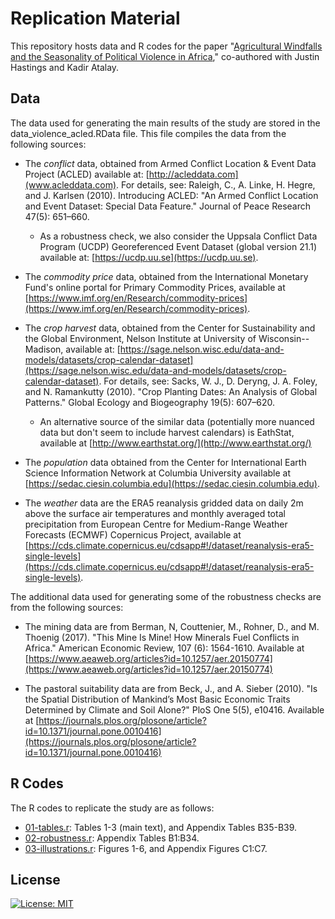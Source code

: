 # Replication Material

This repository hosts data and R codes for the paper "[Agricultural Windfalls and the Seasonality of Political Violence in Africa](https://arxiv.org/abs/2202.07863)," co-authored with Justin Hastings and Kadir Atalay.

## Data

The data used for generating the main results of the study are stored in the data_violence_acled.RData file. This file compiles the data from the following sources:

- The *conflict* data, obtained from Armed Conflict Location & Event Data Project (ACLED) available at: [http://acleddata.com](www.acleddata.com). For details, see: Raleigh, C., A. Linke, H. Hegre, and J. Karlsen (2010). Introducing ACLED: "An Armed Conflict Location and Event Dataset: Special Data Feature." Journal of Peace Research 47(5): 651–660.
  * As a robustness check, we also consider the Uppsala Conflict Data Program (UCDP) Georeferenced Event Dataset (global version 21.1) available at: [https://ucdp.uu.se](https://ucdp.uu.se). 

- The *commodity price* data, obtained from the International Monetary Fund's online portal for Primary Commodity Prices, available at [https://www.imf.org/en/Research/commodity-prices](https://www.imf.org/en/Research/commodity-prices).

- The *crop harvest* data, obtained from the Center for Sustainability and the Global Environment, Nelson Institute at University of Wisconsin--Madison, available at: [https://sage.nelson.wisc.edu/data-and-models/datasets/crop-calendar-dataset](https://sage.nelson.wisc.edu/data-and-models/datasets/crop-calendar-dataset). For details, see: Sacks, W. J., D. Deryng, J. A. Foley, and N. Ramankutty (2010). "Crop Planting Dates: An Analysis of Global Patterns." Global Ecology and Biogeography 19(5): 607–620.
  * An alternative source of the similar data (potentially more nuanced data but don't seem to include harvest calendars) is EathStat, available at [http://www.earthstat.org/](http://www.earthstat.org/)

- The *population* data obtained from the Center for International Earth Science Information Network at Columbia University available at [https://sedac.ciesin.columbia.edu](https://sedac.ciesin.columbia.edu).

- The *weather* data are the ERA5 reanalysis gridded data on daily 2m above the surface air temperatures and monthly averaged total precipitation from European Centre for Medium-Range Weather Forecasts (ECMWF) Copernicus Project, available at [https://cds.climate.copernicus.eu/cdsapp#!/dataset/reanalysis-era5-single-levels](https://cds.climate.copernicus.eu/cdsapp#!/dataset/reanalysis-era5-single-levels). 

The additional data used for generating some of the robustness checks are from the following sources:

- The mining data are from Berman, N, Couttenier, M., Rohner, D., and M. Thoenig (2017). "This Mine Is Mine! How Minerals Fuel Conflicts in Africa." American Economic Review, 107 (6): 1564-1610. Available at [https://www.aeaweb.org/articles?id=10.1257/aer.20150774](https://www.aeaweb.org/articles?id=10.1257/aer.20150774)

- The pastoral suitability data are from Beck, J., and A. Sieber (2010). "Is the Spatial Distribution of Mankind’s Most Basic Economic Traits Determined by Climate and Soil Alone?" PloS One 5(5), e10416. Available at [https://journals.plos.org/plosone/article?id=10.1371/journal.pone.0010416](https://journals.plos.org/plosone/article?id=10.1371/journal.pone.0010416)


## R Codes

The R codes to replicate the study are as follows:

- [01-tables.r](01-tables.r): Tables 1-3 (main text), and Appendix Tables B35-B39.
- [02-robustness.r](03-robustness_tables.r): Appendix Tables B1:B34.
- [03-illustrations.r](02-illustrations.r): Figures 1-6, and Appendix Figures C1:C7.


## License

[![License: MIT](https://img.shields.io/badge/License-MIT-yellow.svg)](https://opensource.org/licenses/MIT)

